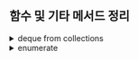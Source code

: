 ## 함수 및 기타 메서드 정리

<details>
<summary>deque from collections</summary>

```python
from collections import deque

# 덱 초기화
dq = deque([1, 2, 3, 4, 5])

# append와 appendleft
dq.append(6)
dq.appendleft(0)
print(dq)  # deque([0, 1, 2, 3, 4, 5, 6])

# pop과 popleft
right = dq.pop()
left = dq.popleft()
print(right, left)  # 6 0
print(dq)  # deque([1, 2, 3, 4, 5])

# extend와 extendleft
dq.extend([7, 8])
dq.extendleft([-1, -2])
print(dq)  # deque([-2, -1, 1, 2, 3, 4, 5, 7, 8])

# rotate
dq.rotate(2)
print(dq)  # deque([7, 8, -2, -1, 1, 2, 3, 4, 5])
dq.rotate(-2)
print(dq)  # deque([-2, -1, 1, 2, 3, 4, 5, 7, 8])

# remove
dq.remove(1)
print(dq)  # deque([-2, -1, 2, 3, 4, 5, 7, 8])

# count
count_2 = dq.count(2)
print(count_2)  # 1

# index
index_3 = dq.index(3)
print(index_3)  # 3
```
</details>

<details>
<summary>enumerate</summary>

```python
# enumerate(iterable, start=0)
# start 매개변수를 사용하여 인덱스를 다른 값부터 시작

# 리스트 예제
fruits = ['apple', 'banana', 'cherry']
for index, fruit in enumerate(fruits):
    print(index, fruit)

# 출력:
# 0 apple
# 1 banana
# 2 cherry
```
</details>